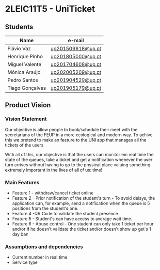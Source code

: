 # 2LEIC11T5 - UniTicket
## Students

|      Name     |     e-mail      |
|---------------|-----------------|
|Flávio Vaz     |up201509918@up.pt|
|Henrique Pinho |up201805000@up.pt|
|Miguel Valente |up201704608@up.pt|
|Mónica Araújo  |up202005209@up.pt|
|Pedro Santos   |up201904529@up.pt|
|Tiago Gonçalves|up201905179@up.pt|



## Product Vision

### Vision Statement

Our objective is allow people to book/schedule their meet with the secretarians of the FEUP in a more ecological and modern way. To achive this we pretend to make an feature to the UNI app that manages all the tickets of the users.

With all of this, our objective is that the users can monitor em real time the state of the queues, take a ticket and get a notification whenever the user turn arrives without having to go to the physical place valuing something extremely important in the lives of all of us: time!

### Main Features
 - Feature 1 - withdraw/cancel ticket online
 - Feature 2 - Prior notification of the student's turn - To avoid delays, the application can, for example, send a notification when the queue is 5 positions from the student's one.
 - Feature 4 -QR Code to validate the student presence
 - Feature 5 - Student's can have access to average wait time.
 - Feature 6 - Abuse control - One student can only take 1 ticket per hour and/or if he doesn't validate the ticket and/or doesn't show up get's 1 day ban


### Assumptions and dependencies

- Current number in real time
- Service type 
